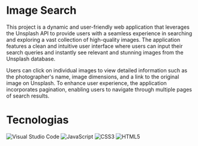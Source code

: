 # Image Search

This project is a dynamic and user-friendly web application that leverages the Unsplash API to provide users with a seamless experience in searching and exploring a vast collection of high-quality images. 
The application features a clean and intuitive user interface where users can input their search queries and instantly see relevant and stunning images from the Unsplash database.

Users can click on individual images to view detailed information such as the photographer's name, image dimensions, and a link to the original image on Unsplash.
To enhance user experience, the application incorporates pagination, enabling users to navigate through multiple pages of search results.

# Tecnologias

![Visual Studio Code](https://img.shields.io/badge/Visual%20Studio%20Code-0078d7.svg?style=for-the-badge&logo=visual-studio-code&logoColor=white)
![JavaScript](https://img.shields.io/badge/javascript-%23323330.svg?style=for-the-badge&logo=javascript&logoColor=%23F7DF1E)
![CSS3](https://img.shields.io/badge/css3-%231572B6.svg?style=for-the-badge&logo=css3&logoColor=white)
![HTML5](https://img.shields.io/badge/html5-%23E34F26.svg?style=for-the-badge&logo=html5&logoColor=white)

